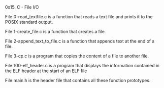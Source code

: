 0x15. C - File I/O

File 0-read_textfile.c is a function that reads a text file and prints it to the POSIX standard output.

File 1-create_file.c is a function that creates a file.

File 2-append_text_to_file.c is a function that appends text at the end of a file.

File 3-cp.c is a program that copies the content of a file to another file.

File 100-elf_header.c is a program that displays the information contained in the ELF header at the start of an ELF file

File main.h is the header file that contains all these function prototypes.
